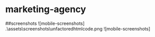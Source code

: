 # marketing-agency

##screenshots
![mobile-screenshots] .\assets\screenshots\unfactoredhtmlcode.png
![mobile-screenshots]
